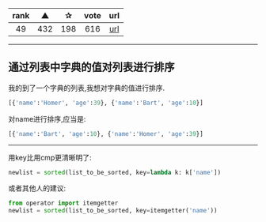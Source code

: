 | rank | ▲ | ✰ | vote | url |
|:-:|:-:|:-:|:-:|:-:|
|  49  | 432 | 198 | 616 | [url](http://stackoverflow.com/questions/72899/how-do-i-sort-a-list-of-dictionaries-by-values-of-the-dictionary-in-python) |

***

## 通过列表中字典的值对列表进行排序

我的到了一个字典的列表,我想对字典的值进行排序.

```python
[{'name':'Homer', 'age':39}, {'name':'Bart', 'age':10}]
```

对name进行排序,应当是:

```python
[{'name':'Bart', 'age':10}, {'name':'Homer', 'age':39}]
```

***

用key比用cmp更清晰明了:

```python
newlist = sorted(list_to_be_sorted, key=lambda k: k['name'])
```

或者其他人的建议:

```python
from operator import itemgetter
newlist = sorted(list_to_be_sorted, key=itemgetter('name'))
```

